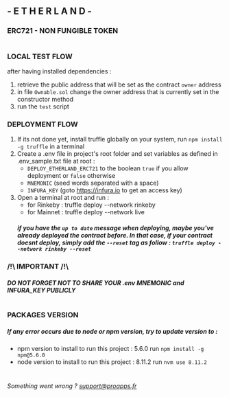 ## -  E T H E R L A N D  -
### ERC721 - NON FUNGIBLE TOKEN
#

### LOCAL TEST FLOW
after having installed dependencies :
1. retrieve the public address that will be set as the contract `owner` address
2. in file `Ownable.sol` change the owner address that is currently set in the constructor method
3. run the `test` script 

### DEPLOYMENT FLOW
1. If its not done yet, install truffle globally on your system, run `npm install -g truffle` in a terminal
2. Create a .env file in project's root folder and set variables as defined in .env_sample.txt file at root :
    - `DEPLOY_ETHERLAND_ERC721` to the boolean `true` if you allow deployment or `false` otherwise
    - `MNEMONIC` (seed words separated with a space)  
    - `INFURA_KEY` (goto https://infura.io to get an access key)
3. Open a terminal at root and run : 
    - for Rinkeby : truffle deploy --network rinkeby
    - for Mainnet : truffle deploy --network live
    ##### *if you have the `up to date` message when deploying, maybe you've already deployed the contract before. In that case, if your contract doesnt deploy, simply add the `--reset` tag as follow : `truffle deploy --network rinkeby --reset`*


### /!\ IMPORTANT /!\
##### DO NOT FORGET NOT TO SHARE YOUR .env MNEMONIC and INFURA_KEY PUBLICLY 
#
### PACKAGES VERSION  
##### If any error occurs due to node or npm version, try to update version to : 
- npm version to install to run this project : 5.6.0
run ```npm install -g npm@5.6.0```
- node version to install to run this project : 8.11.2
run ```nvm use 8.11.2```
# 
*Something went wrong ? support@proapps.fr* 
